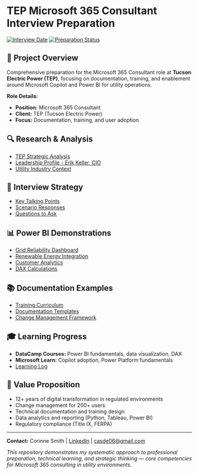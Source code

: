 # TEP Microsoft 365 Consultant Interview Preparation

[![Interview Date](https://img.shields.io/badge/Interview-Next%20Week-green)](https://github.com/csmith3051/tep-microsoft365-consultant-prep)
[![Preparation Status](https://img.shields.io/badge/Preparation-In%20Progress-blue)](https://github.com/csmith3051/tep-microsoft365-consultant-prep)

## 🎯 Project Overview

Comprehensive preparation for the Microsoft 365 Consultant role at **Tucson Electric Power (TEP)**, focusing on documentation, training, and enablement around Microsoft Copilot and Power BI for utility operations.

**Role Details:**
- **Position:** Microsoft 365 Consultant
- **Client:** TEP (Tucson Electric Power)
- **Focus:** Documentation, training, and user adoption

## 🔍 Research & Analysis

- [TEP Strategic Analysis](./docs/company-research/tep-strategic-analysis.md)
- [Leadership Profile - Erik Keller, CIO](./docs/company-research/leadership-profile.md)
- [Utility Industry Context](./docs/company-research/industry-context.md)

## 🎤 Interview Strategy

- [Key Talking Points](./docs/interview-strategy/talking-points.md)
- [Scenario Responses](./docs/interview-strategy/scenarios.md)
- [Questions to Ask](./docs/interview-strategy/questions-to-ask.md)

## 📊 Power BI Demonstrations

- [Grid Reliability Dashboard](./power-bi-samples/dashboard-designs/grid-reliability-mockup.md)
- [Renewable Energy Integration](./power-bi-samples/dashboard-designs/renewable-integration-mockup.md)
- [Customer Analytics](./power-bi-samples/dashboard-designs/customer-dashboard-mockup.md)
- [DAX Calculations](./power-bi-samples/dax-calculations/)

## 📚 Documentation Examples

- [Training Curriculum](./docs/deliverables/training-curriculum/)
- [Documentation Templates](./docs/deliverables/documentation-templates/)
- [Change Management Framework](./docs/deliverables/change-management-framework/)

## 🎓 Learning Progress

- **DataCamp Courses:** Power BI fundamentals, data visualization, DAX
- **Microsoft Learn:** Copilot adoption, Power Platform fundamentals
- [Learning Log](./certifications/learning-log.md)

## 🚀 Value Proposition

- 12+ years of digital transformation in regulated environments
- Change management for 200+ users
- Technical documentation and training design
- Data analytics and reporting (Python, Tableau, Power BI)
- Regulatory compliance (Title IX, FERPA)

---

**Contact:** Corinne Smith | [LinkedIn](https://linkedin.com/in/csmithca) | casde06@gmail.com

*This repository demonstrates my systematic approach to professional preparation, technical learning, and strategic thinking — core competencies for Microsoft 365 consulting in utility environments.*
